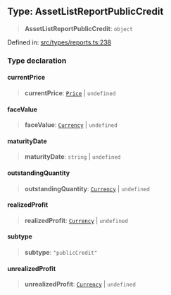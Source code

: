 
## Type: AssetListReportPublicCredit

> **AssetListReportPublicCredit**: `object`

Defined in: [src/types/reports.ts:238](https://github.com/centrifuge/sdk/blob/5924ed586d0e61ad527b0c53333be0f2d6e0ea5a/src/types/reports.ts#L238)

### Type declaration

#### currentPrice

> **currentPrice**: [`Price`](#class-price) \| `undefined`

#### faceValue

> **faceValue**: [`Currency`](#class-currency) \| `undefined`

#### maturityDate

> **maturityDate**: `string` \| `undefined`

#### outstandingQuantity

> **outstandingQuantity**: [`Currency`](#class-currency) \| `undefined`

#### realizedProfit

> **realizedProfit**: [`Currency`](#class-currency) \| `undefined`

#### subtype

> **subtype**: `"publicCredit"`

#### unrealizedProfit

> **unrealizedProfit**: [`Currency`](#class-currency) \| `undefined`
